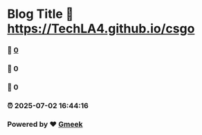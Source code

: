 # Blog Title :link: https://TechLA4.github.io/csgo 
### :page_facing_up: [0](https://TechLA4.github.io/csgo/tag.html) 
### :speech_balloon: 0 
### :hibiscus: 0 
### :alarm_clock: 2025-07-02 16:44:16 
### Powered by :heart: [Gmeek](https://github.com/Meekdai/Gmeek)
